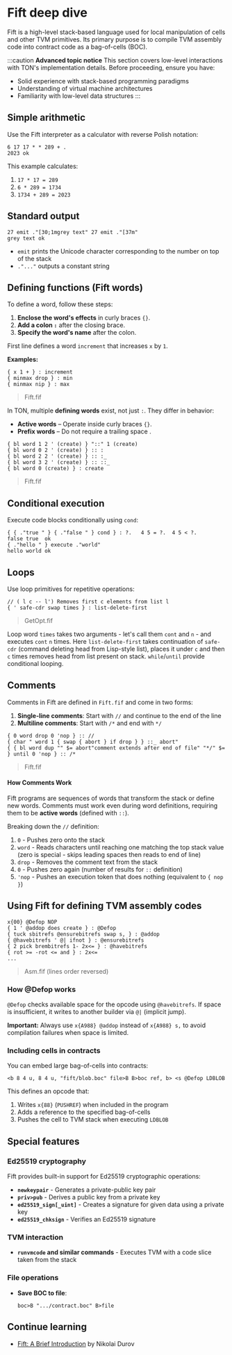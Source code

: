 # Fift deep dive

Fift is a high-level stack-based language used for local manipulation of cells and other TVM primitives. Its primary purpose is to compile TVM assembly code into contract code as a bag-of-cells (BOC).

:::caution
**Advanced topic notice**
This section covers low-level interactions with TON's implementation details. Before proceeding, ensure you have:

- Solid experience with stack-based programming paradigms
- Understanding of virtual machine architectures
- Familiarity with low-level data structures
:::

## Simple arithmetic

Use the Fift interpreter as a calculator with reverse Polish notation:

```
6 17 17 * * 289 + .
2023 ok
```

This example calculates:

1. `17 * 17 = 289`
2. `6 * 289 = 1734`
3. `1734 + 289 = 2023`

## Standard output

```
27 emit ."[30;1mgrey text" 27 emit ."[37m"
grey text ok
```

- `emit` prints the Unicode character corresponding to the number on top of the stack
- `."..."` outputs a constant string  

## Defining functions (Fift words)

To define a word, follow these steps:  

1. **Enclose the word's effects** in curly braces `{}`.  
2. **Add a colon `:`** after the closing brace.  
3. **Specify the word's name** after the colon.

First line defines a word `increment` that increases `x` by `1`.

**Examples:**  
```  
{ x 1 + } : increment
{ minmax drop } : min
{ minmax nip } : max
```  
> Fift.fif

In TON, multiple **defining words** exist, not just `:`. They differ in behavior:  

- **Active words** – Operate inside curly braces `{}`.
- **Prefix words** – Do not require a trailing space .

```  
{ bl word 1 2 ' (create) } "::" 1 (create)  
{ bl word 0 2 ' (create) } :: :  
{ bl word 2 2 ' (create) } :: :_  
{ bl word 3 2 ' (create) } :: ::_  
{ bl word 0 (create) } : create  
``` 

> Fift.fif

## Conditional execution

Execute code blocks conditionally using `cond`:

```
{ { ."true " } { ."false " } cond } : ?.   4 5 = ?.  4 5 < ?.
false true  ok
{ ."hello " } execute ."world"
hello world ok
```

## Loops

Use loop primitives for repetitive operations:

```
// ( l c -- l') Removes first c elements from list l
{ ' safe-cdr swap times } : list-delete-first
```

> GetOpt.fif

Loop word `times` takes two arguments - let's call them `cont` and `n` - and executes `cont` `n` times.
Here `list-delete-first` takes continuation of `safe-cdr` (command deleting head from Lisp-style list), places it under `c` and then `c` times removes head from list present on stack.
`while`/`until` provide conditional looping.

## Comments

Comments in Fift are defined in `Fift.fif` and come in two forms:
1. **Single-line comments**: Start with `//` and continue to the end of the line
2. **Multiline comments**: Start with `/*` and end with `*/`

```
{ 0 word drop 0 'nop } :: //
{ char " word 1 { swap { abort } if drop } } ::_ abort"
{ { bl word dup "" $= abort"comment extends after end of file" "*/" $= } until 0 'nop } :: /*
```
> Fift.fif

#### How Comments Work

Fift programs are sequences of words that transform the stack or define new words. Comments must work even during word definitions, requiring them to be **active words** (defined with `::`).

Breaking down the `//` definition:
1. `0` - Pushes zero onto the stack
2. `word` - Reads characters until reaching one matching the top stack value (zero is special - skips leading spaces then reads to end of line)
3. `drop` - Removes the comment text from the stack
4. `0` - Pushes zero again (number of results for `::` definition)
5. `'nop` - Pushes an execution token that does nothing (equivalent to `{ nop }`)


## Using Fift for defining TVM assembly codes

```fift
x{00} @Defop NOP
{ 1 ' @addop does create } : @Defop
{ tuck sbitrefs @ensurebitrefs swap s, } : @addop
{ @havebitrefs ' @| ifnot } : @ensurebitrefs
{ 2 pick brembitrefs 1- 2x<= } : @havebitrefs
{ rot >= -rot <= and } : 2x<=
...
```
> Asm.fif (lines order reversed)

### How @Defop works
`@Defop` checks available space for the opcode using `@havebitrefs`. If space is insufficient, it writes to another builder via `@|` (implicit jump). 

**Important:** Always use `x{A988} @addop` instead of `x{A988} s,` to avoid compilation failures when space is limited.

### Including cells in contracts
You can embed large bag-of-cells into contracts:
```fift
<b 8 4 u, 8 4 u, "fift/blob.boc" file>B B>boc ref, b> <s @Defop LDBLOB
```

This defines an opcode that:
1. Writes `x{88}` (`PUSHREF`) when included in the program
2. Adds a reference to the specified bag-of-cells
3. Pushes the cell to TVM stack when executing `LDBLOB`

## Special features

### Ed25519 cryptography
Fift provides built-in support for Ed25519 cryptographic operations:
- **`newkeypair`** - Generates a private-public key pair  
- **`priv>pub`** - Derives a public key from a private key  
- **`ed25519_sign[_uint]`** - Creates a signature for given data using a private key  
- **`ed25519_chksign`** - Verifies an Ed25519 signature  

### TVM interaction
- **`runvmcode` and similar commands** - Executes TVM with a code slice taken from the stack  

### File operations
- **Save BOC to file**:  
  ```fift
  boc>B ".../contract.boc" B>file
  ```

## Continue learning  
- [Fift: A Brief Introduction](https://docs.ton.org/fiftbase.pdf) by Nikolai Durov  
